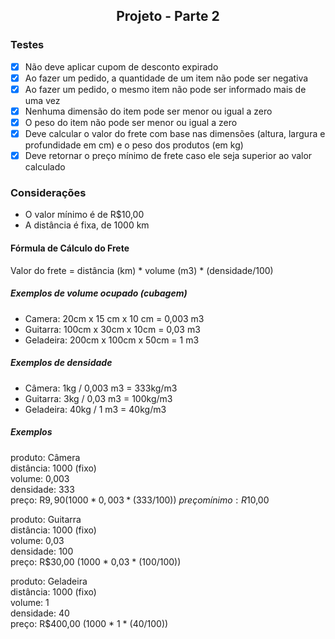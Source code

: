 <h2 align="center">Projeto - Parte 2</h2>

### Testes

* [x] Não deve aplicar cupom de desconto expirado
* [x] Ao fazer um pedido, a quantidade de um item não pode ser negativa
* [x] Ao fazer um pedido, o mesmo item não pode ser informado mais de uma vez
* [x] Nenhuma dimensão do item pode ser menor ou igual a zero
* [x] O peso do item não pode ser menor ou igual a zero
* [x] Deve calcular o valor do frete com base nas dimensões (altura, largura e profundidade em cm) e o peso dos produtos (em kg)
* [x] Deve retornar o preço mínimo de frete caso ele seja superior ao valor calculado

### Considerações

* O valor mínimo é de R$10,00
* A distância é fixa, de 1000 km

#### Fórmula de Cálculo do Frete

Valor do frete = distância (km) * volume (m3) * (densidade/100)

##### Exemplos de volume ocupado (cubagem)

* Camera: 20cm x 15 cm x 10 cm = 0,003 m3
* Guitarra: 100cm x 30cm x 10cm = 0,03 m3
* Geladeira: 200cm x 100cm x 50cm = 1 m3

##### Exemplos de densidade

* Câmera: 1kg / 0,003 m3 = 333kg/m3
* Guitarra: 3kg / 0,03 m3 = 100kg/m3
* Geladeira: 40kg / 1 m3 = 40kg/m3

##### Exemplos

produto: Câmera\
distância: 1000 (fixo)\
volume: 0,003\
densidade: 333\
preço: R$9,90 (1000 * 0,003 * (333/100))\
preço mínimo: R$10,00

produto: Guitarra\
distância: 1000 (fixo)\
volume: 0,03\
densidade: 100\
preço: R$30,00 (1000 * 0,03 * (100/100))

produto: Geladeira\
distância: 1000 (fixo)\
volume: 1\
densidade: 40\
preço: R$400,00 (1000 * 1 * (40/100))

